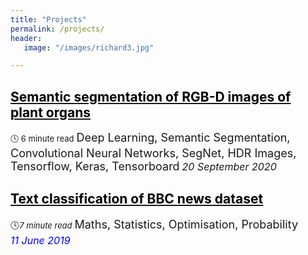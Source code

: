 ```yaml
---
title: "Projects"
permalink: /projects/
header:
   image: "/images/richard3.jpg"

---
```

## [<span style="color:black">Semantic segmentation of RGB-D images of plant organs</span>](https://alpharouk.github.io/semantic-segmentation-of-plants-with-segnet/)
<font size="2">:clock4: 6 minute read</font>
<font size="4">Deep Learning, Semantic Segmentation, Convolutional Neural Networks, SegNet, HDR Images, Tensorflow, Keras, Tensorboard</font>
*<font size="3">20 September 2020</font>*

## [<span style="color:black">Text classification of BBC news dataset</span>](https://alpharouk.github.io/nlp-project/)
:clock4:*<font size="2">7 minute read</font>*
<font size="4">Maths, Statistics, Optimisation, Probability</font>  
<span style="color:blue">*<font size="3">11 June 2019</font>*</span>

